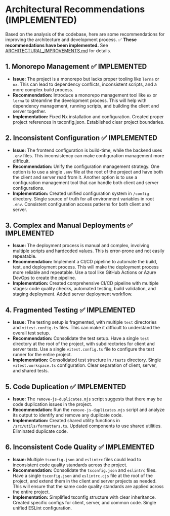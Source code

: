 
# Architectural Recommendations (IMPLEMENTED)

Based on the analysis of the codebase, here are some recommendations for improving the architecture and development process. ✅ **These recommendations have been implemented.** See [ARCHITECTURAL_IMPROVEMENTS.md](ARCHITECTURAL_IMPROVEMENTS.md) for details.

## 1. Monorepo Management ✅ IMPLEMENTED

*   **Issue:** The project is a monorepo but lacks proper tooling like `lerna` or `nx`. This can lead to dependency conflicts, inconsistent scripts, and a more complex build process.
*   **Recommendation:** Introduce a monorepo management tool like `nx` or `lerna` to streamline the development process. This will help with dependency management, running scripts, and building the client and server together.
*   **Implementation:** Fixed Nx installation and configuration. Created proper project references in tsconfig.json. Established clear project boundaries.

## 2. Inconsistent Configuration ✅ IMPLEMENTED

*   **Issue:** The frontend configuration is build-time, while the backend uses `.env` files. This inconsistency can make configuration management more difficult.
*   **Recommendation:** Unify the configuration management strategy. One option is to use a single `.env` file at the root of the project and have both the client and server read from it. Another option is to use a configuration management tool that can handle both client and server configurations.
*   **Implementation:** Created unified configuration system in `/config` directory. Single source of truth for all environment variables in root `.env`. Consistent configuration access patterns for both client and server.

## 3. Complex and Manual Deployments ✅ IMPLEMENTED

*   **Issue:** The deployment process is manual and complex, involving multiple scripts and hardcoded values. This is error-prone and not easily repeatable.
*   **Recommendation:** Implement a CI/CD pipeline to automate the build, test, and deployment process. This will make the deployment process more reliable and repeatable. Use a tool like GitHub Actions or Azure DevOps to create the pipeline.
*   **Implementation:** Created comprehensive CI/CD pipeline with multiple stages: code quality checks, automated testing, build validation, and staging deployment. Added server deployment workflow.

## 4. Fragmented Testing ✅ IMPLEMENTED

*   **Issue:** The testing setup is fragmented, with multiple `test` directories and `vitest.config.ts` files. This can make it difficult to understand the overall test setup.
*   **Recommendation:** Consolidate the test setup. Have a single `test` directory at the root of the project, with subdirectories for client and server tests. Use a single `vitest.config.ts` file to configure the test runner for the entire project.
*   **Implementation:** Consolidated test structure in `/tests` directory. Single `vitest.workspace.ts` configuration. Clear separation of client, server, and shared tests.

## 5. Code Duplication ✅ IMPLEMENTED

*   **Issue:** The `remove-js-duplicates.mjs` script suggests that there may be code duplication issues in the project.
*   **Recommendation:** Run the `remove-js-duplicates.mjs` script and analyze its output to identify and remove any duplicate code.
*   **Implementation:** Created shared utility functions in `/src/utils/formatters.ts`. Updated components to use shared utilities. Eliminated duplicate code.

## 6. Inconsistent Code Quality ✅ IMPLEMENTED

*   **Issue:** Multiple `tsconfig.json` and `eslintrc` files could lead to inconsistent code quality standards across the project.
*   **Recommendation:** Consolidate the `tsconfig.json` and `eslintrc` files. Have a single `tsconfig.json` and `eslintrc.cjs` file at the root of the project, and extend them in the client and server projects as needed. This will ensure that the same code quality standards are applied across the entire project.
*   **Implementation:** Simplified tsconfig structure with clear inheritance. Created specific configs for client, server, and common code. Single unified ESLint configuration.
